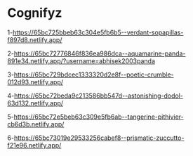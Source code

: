 # Cognifyz

1-https://65bc725bbeb63c304e5fb6b5--verdant-sopapillas-f897d8.netlify.app/

2-https://65bc72776846f836ea986dca--aquamarine-panda-891e34.netlify.app/?username=abhisek2003panda

3-https://65bc729bdcec1333320d2e8f--poetic-crumble-012d93.netlify.app/

4-https://65bc72beda9c213586bb547d--astonishing-dodol-63d132.netlify.app/

5-https://65bc72e5beb63c309e5fb6ab--tangerine-pithivier-cb6d3b.netlify.app/

6-https://65bc73019e29533256cabef8--prismatic-zuccutto-f21e96.netlify.app/
